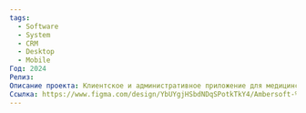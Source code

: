 ```yaml
---
tags:
  - Software
  - System
  - CRM
  - Desktop
  - Mobile
Год: 2024
Релиз: 
Описание проекта: Клиентское и административное приложение для медицинских клиник
Ссылка: https://www.figma.com/design/YbUYgjHSbdNDqSPotkTkY4/Ambersoft-%2F-Medical-Clinic-App?node-id=34-5255&t=XYx5L8Yk2IpRVfhx-1
---
```

